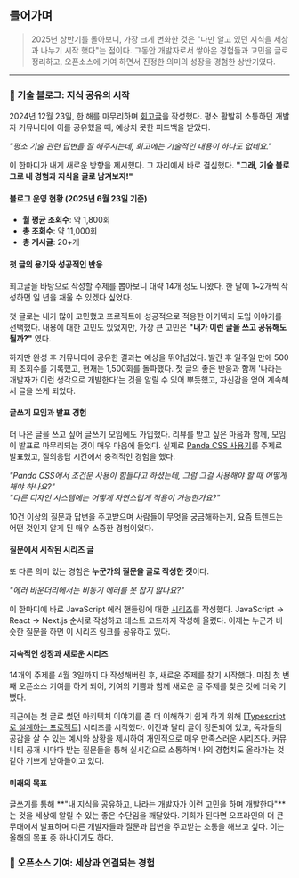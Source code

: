 ## 들어가며

> 2025년 상반기를 돌아보니, 가장 크게 변화한 것은 "나만 알고 있던 지식을 세상과 나누기 시작 했다"는 점이다.
> 그동안 개발자로서 쌓아온 경험들과 고민을 글로 정리하고, 오픈소스에 기여 하면서 진정한 의미의 성장을 경험한 상반기였다.

---

### 🌟 기술 블로그: 지식 공유의 시작

2024년 12월 23일, 한 해를 마무리하며 [회고글](https://velog.io/@rewq5991/%EB%B3%80%ED%99%94-%EC%86%8D%EC%97%90%EC%84%9C-%EB%B0%B0%EC%9A%B4-%EA%B0%9C%EB%B0%9C%EC%9E%90%EC%9D%98-2024%EB%85%84-%ED%9A%8C%EA%B3%A0)을 작성했다. 평소 활발히 소통하던 개발자 커뮤니티에 이를 공유했을 때, 예상치 못한 피드백을 받았다.

_"평소 기술 관련 답변을 잘 해주시는데, 회고에는 기술적인 내용이 하나도 없네요."_

이 한마디가 내게 새로운 방향을 제시했다. 그 자리에서 바로 결심했다. **"그래, 기술 블로그로 내 경험과 지식을 글로 남겨보자!"**

#### 블로그 운영 현황 (2025년 6월 23일 기준)

- **월 평균 조회수**: 약 1,800회
- **총 조회수**: 약 11,000회
- **총 게시글**: 20+개

#### 첫 글의 용기와 성공적인 반응

회고글을 바탕으로 작성할 주제를 뽑아보니 대략 14개 정도 나왔다. 한 달에 1~2개씩 작성하면 일 년을 채울 수 있겠다 싶었다.

첫 글로는 내가 많이 고민했고 프로젝트에 성공적으로 적용한 아키텍처 도입 이야기를 선택했다. 내용에 대한 고민도 있었지만, 가장 큰 고민은 **"내가 이런 글을 쓰고 공유해도 될까?"** 였다.

하지만 완성 후 커뮤니티에 공유한 결과는 예상을 뛰어넘었다. 발간 후 일주일 만에 500회 조회수를 기록했고, 현재는 1,500회를 돌파했다. 첫 글의 좋은 반응과 함께 '나라는 개발자가 이런 생각으로 개발한다'는 것을 알릴 수 있어 뿌듯했고, 자신감을 얻어 계속해서 글을 쓰게 되었다.

#### 글쓰기 모임과 발표 경험

더 나은 글을 쓰고 싶어 글쓰기 모임에도 가입했다. 리뷰를 받고 싶은 마음과 함께, 모임이 발표로 마무리되는 것이 매우 마음에 들었다. 실제로 [Panda CSS 사용기](https://velog.io/@rewq5991/Panda-CSS-1%EB%85%84-%EC%82%AC%EC%9A%A9%EA%B8%B0)를 주제로 발표했고, 질의응답 시간에서 충격적인 경험을 했다.

_"Panda CSS에서 조건문 사용이 힘들다고 하셨는데, 그럼 그걸 사용해야 할 때 어떻게 해야 하나요?"_  
_"다른 디자인 시스템에는 어떻게 자연스럽게 적용이 가능한가요?"_

10건 이상의 질문과 답변을 주고받으며 사람들이 무엇을 궁금해하는지, 요즘 트렌드는 어떤 것인지 알게 된 매우 소중한 경험이었다.

#### 질문에서 시작된 시리즈 글

또 다른 의미 있는 경험은 **누군가의 질문을 글로 작성한 것**이다.

_"에러 바운더리에서는 비동기 에러를 못 잡지 않나요?"_

이 한마디에 바로 JavaScript 에러 핸들링에 대한 [시리즈](https://velog.io/@rewq5991/series/js-error)를 작성했다. JavaScript → React → Next.js 순서로 작성하고 테스트 코드까지 작성해 올렸다. 이제는 누군가 비슷한 질문을 하면 이 시리즈 링크를 공유하고 있다.

#### 지속적인 성장과 새로운 시리즈

14개의 주제를 4월 3일까지 다 작성해버린 후, 새로운 주제를 찾기 시작했다. 마침 첫 번째 오픈소스 기여를 하게 되어, 기여의 기쁨과 함께 새로운 글 주제를 찾은 것에 더욱 기뻤다.

최근에는 첫 글로 썼던 아키텍처 이야기를 좀 더 이해하기 쉽게 하기 위해 [[Typescript로 설계하는 프로젝트]](https://velog.io/@rewq5991/series/typescript-project-design) 시리즈를 시작했다. 이전과 달리 글이 정돈되어 있고, 독자들의 공감을 살 수 있는 예시와 상황을 제시하여 개인적으로 매우 만족스러운 시리즈다. 커뮤니티 공개 시마다 받는 질문들을 통해 실시간으로 소통하며 나의 경험치도 올라가는 것 같아 기쁘게 받아들이고 있다.

#### 미래의 목표

글쓰기를 통해 **"내 지식을 공유하고, 나라는 개발자가 이런 고민을 하며 개발한다"**는 것을 세상에 알릴 수 있는 좋은 수단임을 깨달았다. 기회가 된다면 오프라인의 더 큰 무대에서 발표하며 다른 개발자들과 질문과 답변을 주고받는 소통을 해보고 싶다. 이는 올해의 목표 중 하나이기도 하다.

### 🚀 오픈소스 기여: 세상과 연결되는 경험
